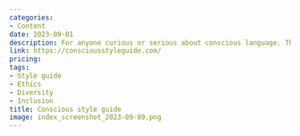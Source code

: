 ```yaml
---
categories:
- Content
date: 2023-09-01
description: For anyone curious or serious about conscious language. The latest observations, opinions, and style guides on conscious language—all in one place.
link: https://consciousstyleguide.com/
pricing:
tags:
- Style guide
- Ethics
- Diversity
- Inclusion
title: Conscious style guide
image: index_screenshot_2023-09-09.png
---
```

